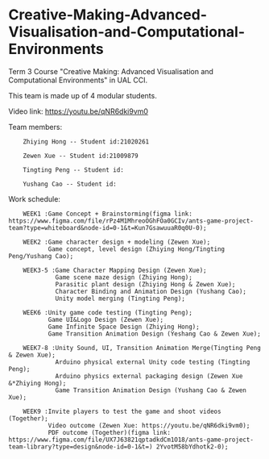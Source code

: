 # Creative-Making-Advanced-Visualisation-and-Computational-Environments

Term 3 Course "Creative Making: Advanced Visualisation and Computational Environments" in UAL CCI.

This team is made up of 4 modular students. 

Video link: https://youtu.be/qNR6dki9vm0
   
   Team members:
   
        Zhiying Hong -- Student id:21020261
        
        Zewen Xue -- Student id:21009879
        
        Tingting Peng -- Student id:
        
        Yushang Cao -- Student id:

   Work schedule:
       
        WEEK1 :Game Concept + Brainstorming(figma link: https://www.figma.com/file/rPz4M1MhreoOGhFOa0GCIv/ants-game-project-team?type=whiteboard&node-id=0-1&t=Kun7GsawuuaR0q0U-0);
        
        WEEK2 :Game character design + modeling (Zewen Xue);
               Game concept, level design (Zhiying Hong/Tingting Peng/Yushang Cao);
        
        WEEK3-5 :Game Character Mapping Design (Zewen Xue);
                 Game scene maze design (Zhiying Hong);
                 Parasitic plant design (Zhiying Hong & Zewen Xue);
                 Character Binding and Animation Design (Yushang Cao);
                 Unity model merging (Tingting Peng);
        
        WEEK6 :Unity game code testing (Tingting Peng);
               Game UI&Logo Design (Zewen Xue);
               Game Infinite Space Design (Zhiying Hong);
               Game Transition Animation Design (Yeshang Cao & Zewen Xue);

        WEEK7-8 :Unity Sound, UI, Transition Animation Merge(Tingting Peng & Zewen Xue);
                 Arduino physical external Unity code testing (Tingting Peng);
                 Arduino physics external packaging design (Zewen Xue &*Zhiying Hong);
                 Game Transition Animation Design (Yushang Cao & Zewen Xue);

        WEEK9 :Invite players to test the game and shoot videos (Together);
               Video outcome (Zewen Xue: https://youtu.be/qNR6dki9vm0);
               PDF outcome (Together)(figma link: https://www.figma.com/file/UX7J63821qptadkdCm1O18/ants-game-project-team-library?type=design&node-id=0-1&t=) 2YvotM58bYdhotk2-0);
